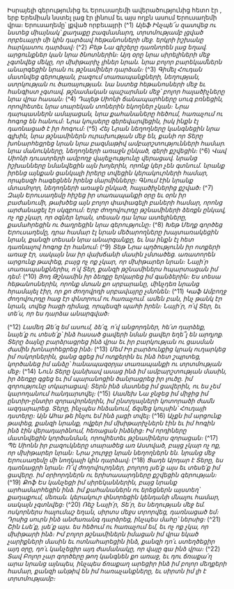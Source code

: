 
Իսրայելի գերությունից եւ Երուսաղեմի ավերածությունից հետո էր , երբ Երեմիան նստել լաց էր լինում եւ այս ողբն ասում Երուսաղեմի վրա։
Երուսաղեմը՝ լքված որբեւայրի
(^1) _Ալեֆ Ինչպե՜ս զատվեց ու նստեց միայնակ՝
քաղաքը բազմամարդ,
տրտմությամբ լցված որբեւայրի մի կին դարձավ հեթանոսների մեջ.
երկրի իշխանը հարկատու դարձավ։_
(^2) _Բեթ Նա գիշերը դառնորեն լաց եղավ.
արցունքներ կան նրա ծնոտներին։
Այդ օրը նրա սիրելիների մեջ չգտնվեց մեկը,
որ մխիթարիչ լիներ նրան.
նրա բոլոր բարեկամներն անարգեցին նրան ու թշնամիներ դարձան։_
(^3) _Գիմել Հուդան մատնվեց գերության,
բազում տառապանքների,
նեղության, ստրկության ու ծառայության.
նա նստեց հեթանոսների մեջ եւ հանգիստ չգտավ.
թշնամական պաշարման մեջ՝ բոլոր հալածիչները նրա վրա հասան։_
(^4) _Դալեթ Սիոնի ճանապարհները սուգ բռնեցին,
որովհետեւ նրա տարեկան տոներին եկողներ չկան։
Նրա դարպասներն ամայացան,
նրա քահանաները հեծում,
հառաչում ու հոգոց են հանում։
Նրա կույսերը գերեվարվեցին,
իսկ ինքն էլ դառնացած է իր հոգում։_
(^5) _Հեյ Նրան նեղողները կանգնեցին նրա գլխին,
նրա թշնամիներն ուրախության մեջ են,
քանի որ Տերը խոնարհեցրեց նրան նրա բազմաթիվ ամբարշտությունների համար.
նրա մանուկները, նեղողների առաջն ընկած, գերի քշվեցին։_
(^6) _Վավ Սիոնի դուստրերի ամբողջ վայելչությունը վերացավ.
նրանց իշխանները նմանվեցին այն խոյերին,
որոնք կեր չեն գտնում.
նրանք իրենց այնքան ցանկալի իրերը տվեցին կերակուրների համար,
որպեսզի հագեցնեն իրենց մարմինները։
Գնում էին նրանք մտամոլոր,
նեղողների առաջն ընկած,
հալածիչներից քշված։_
(^7) _Զայն Երուսաղեմը հիշեց իր տառապանքի օրը եւ օրն իր բաժանումի,
թախծեց այն բոլոր փափագելի բաների համար,
որոնց արժանացել էր սկզբում։
Երբ ժողովուրդը թշնամիների ձեռքն ընկավ,
ոչ ոք չկար, որ օգներ նրան,
տեսան դա նրա ատելիները,
քամահրեցին ու ծաղրեցին նրա գերությունը։_
(^8) _Խեթ Մեղք գործեց Երուսաղեմը,
դրա համար էլ նրան մեծարողները խայտառակեցին նրան,
քանզի տեսան նրա անարգանքը,
եւ նա ինքն էլ հետ դառնալով հոգոց էր հանում։_
(^9) _Տեթ Նրա պղծությունն իր ոտքերի առաջ էր,
սակայն նա իր վախճանի մասին չմտածեց.
առատորեն արցունք թափեց,
բայց ոչ ոք չկար, որ մխիթարեր նրան։
Նայի՛ր տառապանքներիս, ո՛վ Տեր,
քանզի թշնամիներս հպարտացան իմ դեմ։_
(^10) _Յոդ Թշնամին իր ձեռքը երկարեց իմ գանձերին։
Ես տեսա հեթանոսներին,
որոնք մտան քո սրբարանը,
մինչդեռ նրանց հրամայել էիր,
որ քո ժողովրդի սրբավայրը չմտնեն։_
(^11) _Կաֆ Ամբողջ ժողովուրդը հաց էր փնտրում ու հառաչում.
ամեն բան, ինչ թանկ էր նրան,
տվեց հացի դիմաց, որպեսզի պահի իրեն։
Նայի՛ր, ո՛վ Տեր, եւ տե՛ս,
որ ես դարձա անարգված։_


(^12) _Լամեդ Ձե՛զ եմ ասում, ձե՛զ, ո՛վ անցորդներ,
հե՛տ դարձեք, նայե՛ք ու տեսե՛ք՝
ինձ հասած ցավերի նման ցավեր եղե՞լ են արդյոք.
Տերը ձայնը բարձրացրեց ինձ վրա
եւ իր բարկության ու ցասման ժամին խոնարհեցրեց ինձ։_
(^13) _Մեմ Իր բարձունքից կրակ ուղարկեց իմ ոսկորներին,
ցանց գցեց իմ ոտքերին եւ ինձ հետ շպրտեց,
կործանեց իմ անձը՝ հանապազօրյա տառապանքի ու տրտմության մեջ։_
(^14) _Նուն Տերը կանխավ ասաց ինձ իմ ամբարշտության մասին,
իր ձեռքը գցեց եւ իմ պարանոցին ծանրացրեց իր լուծը.
իմ զորությունը տկարացավ։
Տերն ինձ մատնեց իմ ցավերին, ու ես չեմ կարողանում հանդարտվել։_
(^15) _Սամեխ Նա ջնջեց իմ միջից իմ ընտիր-ընտիր զորավորներին,
իմ ընտրյալների կոտորածի ժամն ազդարարեց.
Տերը, ինչպես հնձանում, ճզմեց կույսին՝ Հուդայի դստերը։
Այն Ահա թե ինչու եմ ինձ լացի տվել։_
(^16) _Աչքն իմ արցունք թափեց,
քանզի նրանք, ովքեր իմ մխիթարիչներն էին
եւ իմ հոգին ինձ էին վերադարձնում,
հեռացան ինձնից։
Իմ որդիները մատնվեցին կործանման,
որովհետեւ թշնամիներս զորացան։_
(^17) _Պե Սիոնն իր բազուկները տարածեց առ Աստված,
բայց չկար ոչ ոք, որ մխիթարեր նրան։
Նրա շուրջը նրան նեղողներն են.
նրանց մեջ Երուսաղեմը մի նողկալի կին դարձավ։_
(^18) _Ցադե Արդար է Տերը,
ես դառնացրի նրան։
Ո՜վ ժողովուրդներ, բոլորդ լսե՛ք այս
եւ տեսե՛ք իմ ցավերը.
իմ օրիորդներն ու երիտասարդները քշվեցին գերության։_
(^19) _Քոֆ Ես կանչեցի իմ սիրեկաններին,
բայց նրանք արհամարհեցին ինձ.
իմ քահանաներն ու երեցներն այստեղ՝ քաղաքում, մեռան.
կերակուր փնտրեցին կենդանի մնալու համար,
սակայն չգտնվեց։_
(^20) _Ռեշ Նայի՛ր, Տե՛ր, ես նեղության մեջ եմ.
ոսկորներս հալումաշ եղան,
սիրտս մեջս տրորվեց, դառնացած եմ։
Դրսից սուրն ինձ անժառանգ դարձրեց,
ինչպես մահը՝ ներսից։_
(^21) _Շին Լսե՛ք, լսե՛ք այս.
ես հեծում ու հառաչում եմ,
եւ ոչ ոք չկա, որ մխիթարի ինձ։
Իմ բոլոր թշնամիներն իմացան
իմ վրա եկած չարիքների մասին
եւ ոտնահարեցին ինձ,
քանզի դո՛ւ ստեղծեցիր այդ օրը,
դո՛ւ կանչեցիր այդ ժամանակը,
որ վայը գա ինձ վրա։_
(^22) _Տավ Բոլոր չար գործերը թող կանգնեն քո առաջ,
եւ դու ճռաքա՛ղ արա նրանց այնպես,
ինչպես ճռաքաղ արեցիր ինձ իմ բոլոր մեղքերի համար,
քանզի անթիվ են իմ հառաչանքները,
եւ սիրտն իմ լի է տրտմությամբ։_
